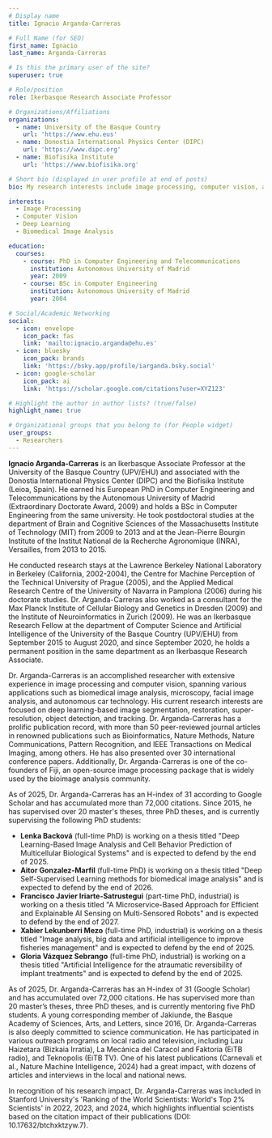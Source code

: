 ```yaml
---
# Display name
title: Ignacio Arganda-Carreras

# Full Name (for SEO)
first_name: Ignacio  
last_name: Arganda-Carreras

# Is this the primary user of the site?
superuser: true

# Role/position
role: Ikerbasque Research Associate Professor

# Organizations/Affiliations
organizations:
  - name: University of the Basque Country
    url: 'https://www.ehu.eus'
  - name: Donostia International Physics Center (DIPC)
    url: 'https://www.dipc.org'
  - name: Biofisika Institute
    url: 'https://www.biofisika.org'

# Short bio (displayed in user profile at end of posts)
bio: My research interests include image processing, computer vision, and deep learning for biomedical applications.

interests:
  - Image Processing
  - Computer Vision
  - Deep Learning
  - Biomedical Image Analysis

education:
  courses:
    - course: PhD in Computer Engineering and Telecommunications
      institution: Autonomous University of Madrid
      year: 2009
    - course: BSc in Computer Engineering
      institution: Autonomous University of Madrid
      year: 2004

# Social/Academic Networking
social:
  - icon: envelope
    icon_pack: fas
    link: 'mailto:ignacio.arganda@ehu.es'
  - icon: bluesky
    icon_pack: brands
    link: 'https://bsky.app/profile/iarganda.bsky.social'
  - icon: google-scholar
    icon_pack: ai
    link: 'https://scholar.google.com/citations?user=XYZ123'

# Highlight the author in author lists? (true/false)
highlight_name: true

# Organizational groups that you belong to (for People widget)
user_groups:
  - Researchers
---
```


**Ignacio Arganda-Carreras** is an Ikerbasque Associate Professor at the University of the Basque Country (UPV/EHU) and associated with the Donostia International Physics Center (DIPC) and the Biofisika Institute (Leioa, Spain). He earned his European PhD in Computer Engineering and Telecommunications by the Autonomous University of Madrid (Extraordinary Doctorate Award, 2009) and holds a BSc in Computer Engineering from the same university. He took postdoctoral studies at the department of Brain and Cognitive Sciences of the Massachusetts Institute of Technology (MIT) from 2009 to 2013 and at the Jean-Pierre Bourgin Institute of the Institut National de la Recherche Agronomique (INRA), Versailles, from 2013 to 2015.

He conducted research stays at the Lawrence Berkeley National Laboratory in Berkeley (California, 2002-2004), the Centre for Machine Perception of the Technical University of Prague (2005), and the Applied Medical Research Centre of the University of Navarra in Pamplona (2006) during his doctorate studies. Dr. Arganda-Carreras also worked as a consultant for the Max Planck Institute of Cellular Biology and Genetics in Dresden (2009) and the Institute of Neuroinformatics in Zurich (2009). He was an Ikerbasque Research Fellow at the department of Computer Science and Artificial Intelligence of the University of the Basque Country (UPV/EHU) from September 2015 to August 2020, and since September 2020, he holds a permanent position in the same department as an Ikerbasque Research Associate.

Dr. Arganda-Carreras is an accomplished researcher with extensive experience in image processing and computer vision, spanning various applications such as biomedical image analysis, microscopy, facial image analysis, and autonomous car technology. His current research interests are focused on deep learning-based image segmentation, restoration, super-resolution, object detection, and tracking. Dr. Arganda-Carreras has a prolific publication record, with more than 50 peer-reviewed journal articles in renowned publications such as Bioinformatics, Nature Methods, Nature Communications, Pattern Recognition, and IEEE Transactions on Medical Imaging, among others. He has also presented over 30 international conference papers. Additionally, Dr. Arganda-Carreras is one of the co-founders of Fiji, an open-source image processing package that is widely used by the bioimage analysis community.

As of 2025, Dr. Arganda-Carreras has an H-index of 31 according to Google Scholar and has accumulated more than 72,000 citations. Since 2015, he has supervised over 20 master's theses, three PhD theses, and is currently supervising the following PhD students:

* **Lenka Backová** (full-time PhD) is working on a thesis titled "Deep Learning-Based Image Analysis and Cell Behavior Prediction of Multicellular Biological Systems" and is expected to defend by the end of 2025.
* **Aitor Gonzalez-Marfil** (full-time PhD) is working on a thesis titled "Deep Self-Supervised Learning methods for biomedical image analysis" and is expected to defend by the end of 2026.
* **Francisco Javier Iriarte-Satrustegui** (part-time PhD, industrial) is working on a thesis titled "A Microservice-Based Approach for Efficient and Explainable AI Sensing on Multi-Sensored Robots" and is expected to defend by the end of 2027.
* **Xabier Lekunberri Mezo** (full-time PhD, industrial) is working on a thesis titled "Image analysis, big data and artificial intelligence to improve fisheries management" and is expected to defend by the end of 2025.
* **Gloria Vázquez Sebrango** (full-time PhD, industrial) is working on a thesis titled "Artificial Intelligence for the atraumatic reversibility of implant treatments" and is expected to defend by the end of 2025.

As of 2025, Dr. Arganda-Carreras has an H-index of 31 (Google Scholar) and has accumulated over 72,000 citations. He has supervised more than 20 master’s theses, three PhD theses, and is currently mentoring five PhD students. A young corresponding member of Jakiunde, the Basque Academy of Sciences, Arts, and Letters, since 2016, Dr. Arganda-Carreras is also deeply committed to science communication. He has participated in various outreach programs on local radio and television, including Lau Haizetara (Bizkaia Irratia), La Mecánica del Caracol and Faktoria (EiTB radio), and Teknopolis (EiTB TV). One of his latest publications (Carnevali et al., Nature Machine Intelligence, 2024) had a great impact, with dozens of articles and interviews in the local and national news.

In recognition of his research impact, Dr. Arganda-Carreras was included in Stanford University's 'Ranking of the World Scientists: World's Top 2% Scientists' in 2022, 2023, and 2024, which highlights influential scientists based on the citation impact of their publications (DOI: 10.17632/btchxktzyw.7).
